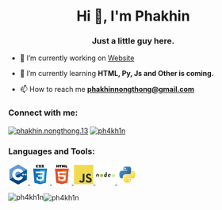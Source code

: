 <h1 align="center">Hi 👋, I'm Phakhin</h1>
<h3 align="center">Just a little guy here.</h3>

- 🔭 I’m currently working on [Website](https://github.com/Ph4kh1n/ph4kh1n.github.io)

- 🌱 I’m currently learning **HTML, Py, Js and Other is coming.**

- 📫 How to reach me **phakhinnongthong@gmail.com**

<h3 align="left">Connect with me:</h3>
<p align="left">
<a href="https://fb.com/phakhin.nongthong.13" target="blank"><img align="center" src="https://raw.githubusercontent.com/rahuldkjain/github-profile-readme-generator/master/src/images/icons/Social/facebook.svg" alt="phakhin.nongthong.13" height="30" width="40" /></a>
<a href="https://instagram.com/ph4kh1n" target="blank"><img align="center" src="https://raw.githubusercontent.com/rahuldkjain/github-profile-readme-generator/master/src/images/icons/Social/instagram.svg" alt="ph4kh1n" height="30" width="40" /></a>
</p>

<h3 align="left">Languages and Tools:</h3>
<p align="left"> <a href="https://www.w3schools.com/cpp/" target="_blank" rel="noreferrer"> <img src="https://raw.githubusercontent.com/devicons/devicon/master/icons/cplusplus/cplusplus-original.svg" alt="cplusplus" width="40" height="40"/> </a> <a href="https://www.w3schools.com/css/" target="_blank" rel="noreferrer"> <img src="https://raw.githubusercontent.com/devicons/devicon/master/icons/css3/css3-original-wordmark.svg" alt="css3" width="40" height="40"/> </a> <a href="https://www.w3.org/html/" target="_blank" rel="noreferrer"> <img src="https://raw.githubusercontent.com/devicons/devicon/master/icons/html5/html5-original-wordmark.svg" alt="html5" width="40" height="40"/> </a> <a href="https://developer.mozilla.org/en-US/docs/Web/JavaScript" target="_blank" rel="noreferrer"> <img src="https://raw.githubusercontent.com/devicons/devicon/master/icons/javascript/javascript-original.svg" alt="javascript" width="40" height="40"/> </a> <a href="https://nodejs.org" target="_blank" rel="noreferrer"> <img src="https://raw.githubusercontent.com/devicons/devicon/master/icons/nodejs/nodejs-original-wordmark.svg" alt="nodejs" width="40" height="40"/> </a> <a href="https://www.python.org" target="_blank" rel="noreferrer"> <img src="https://raw.githubusercontent.com/devicons/devicon/master/icons/python/python-original.svg" alt="python" width="40" height="40"/> </a> </p>

<p><img align="left" src="https://github-readme-stats.vercel.app/api/top-langs?username=ph4kh1n&show_icons=true&locale=en&layout=compact" alt="ph4kh1n" /></p> <p><img align="center" src="https://github-readme-stats.vercel.app/api?username=ph4kh1n&show_icons=true&locale=en" alt="ph4kh1n" /></p>
